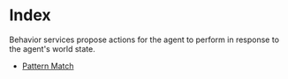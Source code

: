 # Index

Behavior services propose actions for the agent to perform in response to the agent's world state.

- [Pattern Match](pattern-match/)

